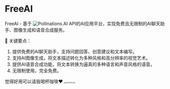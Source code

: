 # FreeAI
FreeAI - 基于 ![Pollinations.AI](https://pollinations.ai/) API的AI应用平台，实现免费且无限制的AI聊天助手、图像生成和语音合成服务。

🔑 关键要点：
1. 提供免费的AI聊天助手，支持问题回答、创意建议和文本编写。
2. 支持AI图像生成，将文本描述转化为多种风格和高分辨率的视觉艺术。
3. 提供AI语音合成功能，将文本转换为逼真的多种语言和声音风格的语音。
4. 无限制使用，完全免费。

觉得好用可以请我喝杯咖啡❤
<img src="https://s21.ax1x.com/2025/03/14/pEae92Q.png" alt="pEae92Q.png" style="zoom: 33%;" />
